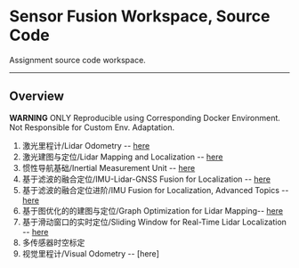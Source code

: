 # Sensor Fusion Workspace, Source Code

Assignment source code workspace.

---

## Overview

**WARNING** ONLY Reproducible using Corresponding Docker Environment. Not Responsible for Custom Env. Adaptation.

1. 激光里程计/Lidar Odometry -- [here](https://github.com/AlexGeControl/Sensor-Fusion/tree/master/workspace/assignments/01-lidar-odometry)
2. 激光建图与定位/Lidar Mapping and Localization -- [here](https://github.com/AlexGeControl/Sensor-Fusion/tree/master/workspace/assignments/02-lidar-mapping)
3. 惯性导航基础/Inertial Measurement Unit -- [here](https://github.com/AlexGeControl/Sensor-Fusion/tree/master/workspace/assignments/03-inertial-measurement-unit)
4. 基于滤波的融合定位/IMU-Lidar-GNSS Fusion for Localization -- [here](https://github.com/AlexGeControl/Sensor-Fusion/tree/master/workspace/assignments/04-imu-lidar-gnss-fusion)
5. 基于滤波的融合定位进阶/IMU Fusion for Localization, Advanced Topics -- [here](https://github.com/AlexGeControl/Sensor-Fusion/tree/master/workspace/assignments/05-imu-fusion-advanced)
6. 基于图优化的的建图与定位/Graph Optimization for Lidar Mapping-- [here](https://github.com/AlexGeControl/Sensor-Fusion/tree/master/workspace/assignments/06-graph-optimization)
7. 基于滑动窗口的实时定位/Sliding Window for Real-Time Lidar Localization -- [here](https://github.com/AlexGeControl/Sensor-Fusion/tree/master/workspace/assignments/07-sliding-window)
8. 多传感器时空标定
9. 视觉里程计/Visual Odometry -- [here]